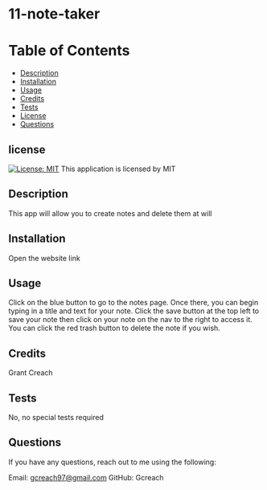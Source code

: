 # 11-note-taker

# Table of Contents
- [Description](#description)
- [Installation](#installation)
- [Usage](#usage)
- [Credits](#credits)
- [Tests](#tests)
- [License](#license)
- [Questions](#questions)

## license 
    
  [![License: MIT](https://img.shields.io/badge/License-MIT-yellow.svg)](https://opensource.org/licenses/MIT)
This application is licensed by MIT


## Description

This app will allow you to create notes and delete them at will

## Installation

Open the website link

## Usage

Click on the blue button to go to the notes page. Once there, you can begin typing in a title and text for your note. Click the save button at the top left to save your note then click on your note on the
nav to the right to access it. You can click the red trash button to delete the note if you wish.



## Credits

Grant Creach

## Tests 

No, no special tests required

## Questions 

If you have any questions, reach out to me using the following:

Email: gcreach97@gmail.com
GitHub: Gcreach
